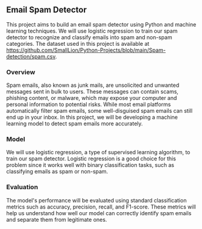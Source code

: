 ## Email Spam Detector
This project aims to build an email spam detector using Python and machine learning techniques. We will use logistic regression to train our spam detector to recognize and classify emails into spam and non-spam categories. The dataset used in this project is available at https://github.com/SmallLion/Python-Projects/blob/main/Spam-detection/spam.csv.

### Overview
Spam emails, also known as junk mails, are unsolicited and unwanted messages sent in bulk to users. These messages can contain scams, phishing content, or malware, which may expose your computer and personal information to potential risks. While most email platforms automatically filter spam emails, some well-disguised spam emails can still end up in your inbox. In this project, we will be developing a machine learning model to detect spam emails more accurately.

### Model
We will use logistic regression, a type of supervised learning algorithm, to train our spam detector. Logistic regression is a good choice for this problem since it works well with binary classification tasks, such as classifying emails as spam or non-spam.

### Evaluation
The model's performance will be evaluated using standard classification metrics such as accuracy, precision, recall, and F1-score. These metrics will help us understand how well our model can correctly identify spam emails and separate them from legitimate ones.
